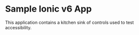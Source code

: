 # Sample Ionic v6 App

This application contains a kitchen sink of controls used to test accessibility.